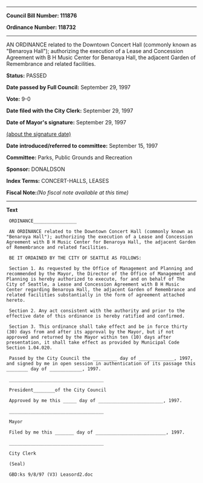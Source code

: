 

********

**Council Bill Number: 111876**
   
**Ordinance Number: 118732**
********

 AN ORDINANCE related to the Downtown Concert Hall (commonly known as "Benaroya Hall"); authorizing the execution of a Lease and Concession Agreement with B H Music Center for Benaroya Hall, the adjacent Garden of Remembrance and related facilities.

**Status:** PASSED
   
**Date passed by Full Council:** September 29, 1997
   
**Vote:** 9-0
   
**Date filed with the City Clerk:** September 29, 1997
   
**Date of Mayor's signature:** September 29, 1997
   
[(about the signature date)](/~public/approvaldate.htm)
   
   
   
**Date introduced/referred to committee:** September 15, 1997
   
**Committee:** Parks, Public Grounds and Recreation
   
**Sponsor:** DONALDSON
   
   
**Index Terms:** CONCERT-HALLS, LEASES

**Fiscal Note:**_(No fiscal note available at this time)_

********

**Text**
   
```
 ORDINANCE________________

 AN ORDINANCE related to the Downtown Concert Hall (commonly known as "Benaroya Hall"); authorizing the execution of a Lease and Concession Agreement with B H Music Center for Benaroya Hall, the adjacent Garden of Remembrance and related facilities.

 BE IT ORDAINED BY THE CITY OF SEATTLE AS FOLLOWS:

 Section 1. As requested by the Office of Management and Planning and recommended by the Mayor, the Director of the Office of Management and Planning is hereby authorized to execute, for and on behalf of The City of Seattle, a Lease and Concession Agreement with B H Music Center regarding Benaroya Hall, the adjacent Garden of Remembrance and related facilities substantially in the form of agreement attached hereto.

 Section 2. Any act consistent with the authority and prior to the effective date of this ordinance is hereby ratified and confirmed.

 Section 3. This ordinance shall take effect and be in force thirty (30) days from and after its approval by the Mayor, but if not approved and returned by the Mayor within ten (10) days after presentation, it shall take effect as provided by Municipal Code Section 1.04.020.

 Passed by the City Council the _________ day of _____________, 1997, and signed by me in open session in authentication of its passage this ________ day of ____________, 1997.

 ___________________________________

 President________of the City Council

 Approved by me this _____ day of ________________________, 1997.

 ___________________________________

 Mayor

 Filed by me this _______ day of __________________________, 1997.

 ___________________________________

 City Clerk

 (Seal)

 GBD:ks 9/8/97 (V3) Leasord2.doc

```
